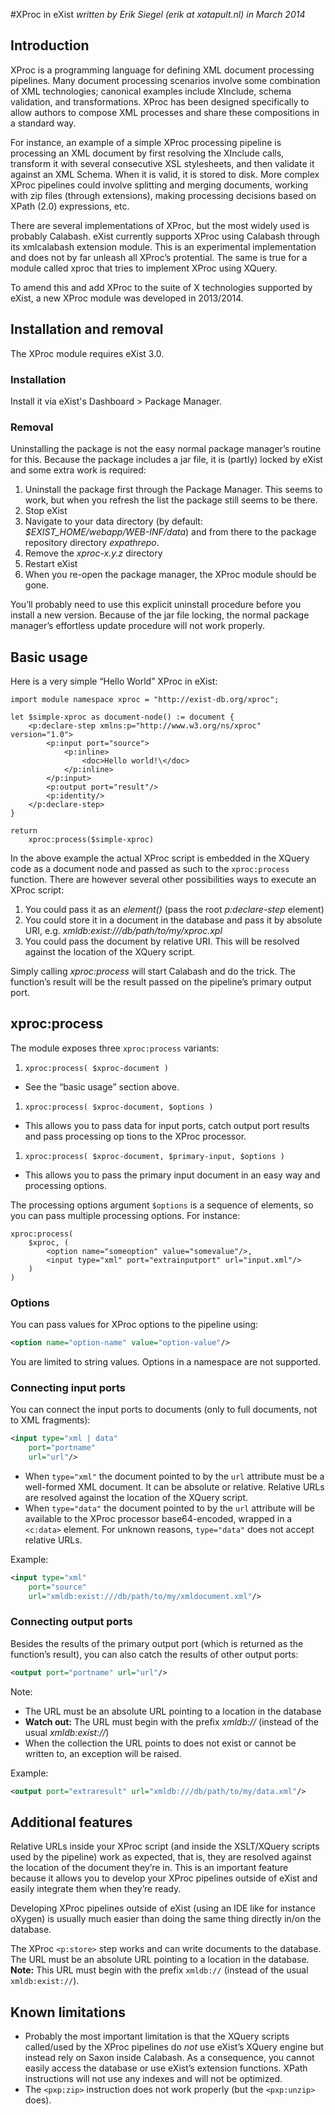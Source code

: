 #XProc in eXist
_written by Erik Siegel (erik at xatapult.nl) in March 2014_

## Introduction
 
XProc is a programming language for defining XML document processing pipelines. Many document processing scenarios involve some combination of XML technologies; canonical examples include XInclude, schema validation, and transformations. XProc has been designed specifically to allow authors to compose XML processes and share these compositions in a standard way.

For instance, an example of a simple XProc processing pipeline is processing an XML document by first resolving the XInclude calls, transform it with several consecutive XSL stylesheets, and then validate it against an XML Schema. When it is valid, it is stored to disk. More complex XProc pipelines could involve splitting and merging documents, working with zip files (through extensions), making processing decisions based on XPath (2.0) expressions, etc.

There are several implementations of XProc, but the most widely used is probably Calabash. eXist currently supports XProc using Calabash through its xmlcalabash extension module. This is an experimental implementation and does not by far unleash all XProc’s protential. The same is true for a module called xproc that tries to implement XProc using XQuery.

To amend this and add XProc to the suite of X technologies supported by eXist, a new XProc module was developed in 2013/2014.

## Installation and removal

The XProc module requires eXist 3.0.

### Installation

Install it via eXist's Dashboard > Package Manager. 

### Removal

Uninstalling the package is not the easy normal package manager’s routine for this. Because the package includes a jar file, it is (partly) locked by eXist and some extra work is required:

1. Uninstall the package first through the Package Manager. This seems to work, but when you refresh the list the package still seems to be there.
1. Stop eXist 
1. Navigate to your data directory (by default: *$EXIST_HOME/webapp/WEB-INF/data*) and from there to the package repository directory *expathrepo*.
1. Remove the *xproc-x.y.z* directory
1. Restart eXist
1. When you re-open the package manager, the XProc module should be gone.

You’ll probably need to use this explicit uninstall procedure before you install a new version. Because of the jar file locking, the normal package manager’s effortless update procedure will not work properly.

## Basic usage

Here is a very simple “Hello World” XProc in eXist: 

```xquery
import module namespace xproc = "http://exist-db.org/xproc";

let $simple-xproc as document-node() := document {
    <p:declare-step xmlns:p="http://www.w3.org/ns/xproc" version="1.0">
        <p:input port="source">
            <p:inline>
                <doc>Hello world!\</doc>
            </p:inline>
        </p:input>
        <p:output port="result"/>
        <p:identity/>
    </p:declare-step>
}

return
    xproc:process($simple-xproc)
```

In the above example the actual XProc script is embedded in the XQuery code as a document node and passed as such to the `xproc:process` function. There are however several other possibilities ways to execute an XProc script:

1. You could pass it as an *element()* (pass the root *p:declare-step* element)
1. You could store it in a document in the database and pass it by absolute URI, e.g. *xmldb:exist:///db/path/to/my/xproc.xpl*
1. You could pass the document by relative URI. This will be resolved against the location of the XQuery script.

Simply calling *xproc:process* will start Calabash and do the trick. The function’s result will be the result passed on the pipeline’s primary output port.

## xproc:process

The module exposes three `xproc:process` variants:

1. `xproc:process( $xproc-document )`
  * See the “basic usage” section above.
1. `xproc:process( $xproc-document, $options )`
  * This allows you to pass data for input ports, catch output port results and pass processing op tions to the XProc processor.
1. `xproc:process( $xproc-document, $primary-input, $options )`
  * This allows you to pass the primary input document in an easy way and processing options.
 
The processing options argument `$options` is a sequence of elements, so you can pass multiple processing options. For instance:

```xquery
xproc:process(
    $xproc, (
        <option name="someoption" value="somevalue"/>,
        <input type="xml" port="extrainputport" url="input.xml"/>
    )
)
```
  
### Options

You can pass values for XProc options to the pipeline using:

```xml
<option name="option-name" value="option-value"/>
```

You are limited to string values. Options in a namespace are not supported.

### Connecting input ports

You can connect the input ports to documents (only to full documents, not to XML fragments):

```xml
<input type="xml | data"
    port="portname"
    url="url"/>
```

* When `type="xml"` the document pointed to by the `url` attribute must be a well-formed XML document. It can be absolute or relative. Relative URLs are resolved against the location of the XQuery script.
* When `type="data"` the document pointed to by the `url` attribute will be available to the XProc processor base64-encoded, wrapped in a `<c:data>` element. For unknown reasons, `type="data"` does not accept relative URLs.

Example:
```xml
<input type="xml"
    port="source"
    url="xmldb:exist:///db/path/to/my/xmldocument.xml"/>
```

### Connecting output ports

Besides the results of the primary output port (which is returned as the function’s result), you can also catch the results of other output ports:

```xml
<output port="portname" url="url"/>
```

Note:

* The URL must be an absolute URL pointing to a location in the database
* **Watch out:** The URL must begin with the prefix *xmldb://* (instead of the usual *xmldb:exist://*)
* When the collection the URL points to does not exist or cannot be written to, an exception will be raised. 

Example:

```xml
<output port="extraresult" url="xmldb:///db/path/to/my/data.xml"/>
```

## Additional features

Relative URLs inside your XProc script (and inside the XSLT/XQuery scripts used by the pipeline) work as expected, that is, they are resolved against the location of the document they’re in. This is an important feature because it allows you to develop your XProc pipelines outside of eXist and easily integrate them when they’re ready. 

Developing XProc pipelines outside of eXist (using an IDE like for instance oXygen) is usually much easier than doing the same thing directly in/on the database.

The XProc `<p:store>` step works and can write documents to the database. The URL must be an absolute URL pointing to a location in the database. **Note:** This URL must begin with the prefix `xmldb://` (instead of the usual `xmldb:exist://`).

## Known limitations

* Probably the most important limitation is that the XQuery scripts called/used by the XProc pipelines do *not* use eXist’s XQuery engine but instead rely on Saxon inside Calabash. As a consequence, you cannot easily access the database or use eXist’s extension functions. XPath instructions will not use any indexes and will not be optimized. 
* The `<pxp:zip>` instruction does not work properly (but the `<pxp:unzip>` does).
